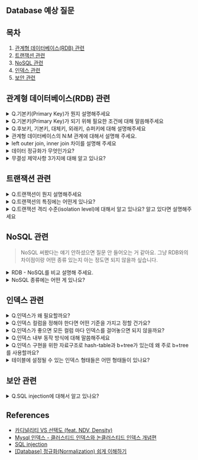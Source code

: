## Database 예상 질문

## 목차

1. [관계형 데이터베이스(RDB) 관련](#관계형-데이터베이스rdb-관련)
1. [트랜잭션 관련](#트랜잭션-관련)
1. [NoSQL 관련](#nosql-관련)
1. [인덱스 관련](#인덱스-관련)
1. [보안 관련](#보안-관련)

## 관계형 데이터베이스(RDB) 관련

<details>
<summary>Q.기본키(Primary Key)가 뭔지 설명해주세요</summary>

candidate key 중 선택한 main key로써, 각 row를 unique하게 구분하는 column(또는 column의 집합)을 말합니다. 그래서 기본키는 Null 값을 가질 수 없고, 중복된 값을 가질 수 없습니다. 기본키는 table당 1개만 지정해야합니다.
</details>

<details>
<summary>Q.기본키(Primary Key)가 되기 위해 필요한 조건에 대해 말씀해주세요</summary>

유일성, 최소성을 만족해야 하며 기본키가 되는 컬럼은 NULL이 되면 안 됩니다.
1. 유일성은 테이블 내 하나의 튜플을 유일하게 식별할 수 있는 속성을 의미합니다.
2. 최소성은 유일성을 만족하는 속성의 집합 중 속성(원소)가 하나만 사라져도 튜플을 유일하게 식별할 수 없음을 의미합니다.
</details>

<details>
<summary>Q.후보키, 기본키, 대체키, 외래키, 슈퍼키에 대해 설명해주세요</summary>

1. 후보키: 유일성, 최소성을 만족하는 속성의 집합입니다.
2. 기본키: 후보키 중 테이블 내 튜플을 식별할 수 있도록 선택된 키 입니다.
3. 대체키: 기본키를 제외한 나머지 후보키를 의미합니다.
4. 외래키: 참조하는 테이블의 기본키로, 각 테이블끼리 관계를 맺어줄 때 사용합니다.
5. 슈퍼키: 유일성만 만족하는 속성의 집합으로 최소성은 만족하지 않습니다.
</details>

<details>
<summary>관계형 데이터베이스의 N:M 관계에 대해서 설명해 주세요.</summary>

관계형 데이터베이스에서 양쪽 entity 모두가 서로에게 1:N 관계를 갖는 구조를 말합니다. 그래서 실제로 구현할 때는 양쪽 테이블의 N:M 관계를 나타내는 중간 테이블을 정의하여 N:M 관계를 나타냅니다.
- 예시: 학생-수강과목 테이블의 관계. 한 명의 학생은 여러 개의 수강과목을 들을 수 있고, 하나의 수강과목은 여러 명의 학생이 선택할 수 있다. 그래서 학생-수강과목 관계를 나타내는 추가 테이블을 정의함으로써 N:M 관계를 나타낸다. (그냥 이 예시 기억하고 면접관한테 말하는 게 N:M 추상적으로 말하는 것보다 낫다고 생각)
  
</details>

<details>
<summary>left outer join, inner join 차이를 설명해 주세요</summary>
  
Join이란 두 개 이상의 테이블을 서로 연결하여 하나의 결과를 만들어 보여주는 것을 말합니다.
1. inner join(또는 join)은 두 테이블에 모두 있는 내용만 join되는 방식입니다. 
2. left outer join(또는 left join)은 왼쪽 table의 모든 행에 대해서 join을 진행합니다.
</details>

<details>
<summary>데이터 정규화가 무엇인가요?</summary>

> 정규화 목표: 테이블 간에 중복된 데이터를 허용하지 않는 것    
> 중복된 데이터를 허용하지 않음으로써 무결성(Integrity)를 유지할 수 있으며, DB의 저장 용량 역시 줄일 수 있음

관계형 데이터 베이스 설계에서 중복을 최소화하게 데이터를 구조화 하는 프로세스를 정규화라고 합니다.
- 1NF(Normal Form), 2NF, 3NF, BCNF, 4NF, 5NF, 6NF가 있으며 보통 3NF가 되면 '정규화 되었다'라고 합니다.
1. 제1 정규화란 테이블의 컬럼이 원자값(Atomic Value, 하나의 값)을 갖도록 테이블을 분해하는 것입니다.
2. 제2 정규화란 제1 정규화를 진행한 테이블에 대해 완전 함수 종속을 만족하도록 테이블을 분해하는 것입니다. (완전 함수 종속이라는 것은 기본키의 부분집합이 튜플의 결정자가 되어선 안된다는 것을 의미합니다)
3. 제3 정규화란 제2 정규화를 진행한 테이블에 대해 이행적 종속을 없애도록 테이블을 분해하는 것입니다. (이행적 종속이라는 것은 A -> B, B -> C가 성립할 때 A -> C가 성립되는 것을 의미합니다)
4. BCNF 정규화란 제3 정규화를 진행한 테이블에 대해 모든 결정자가 후보키가 되도록 테이블을 분해하는 것이다. 
</details>

<details>
<summary>무결성 제약사항 3가지에 대해 알고 있나요?</summary>

도메인 무결성, 개체(Entity) 무결성, 참조(References) 무결성이 있습니다.  
1. 도메인 무결성: 테이블에 주어진 속성으로 입력되는 값은 해당 도메인에 속하는 값이어야 합니다. (ex. 'M','W'만 입력하도록 했는데, 'X' 같은 데이터가 있는 경우)
2. 개체 무결성: 하나의 릴레이션에서는 중복된 튜플이 있어서는 안 된다는 뜻입니다.
3. 참조 무결성: 기본키와 참조 키의 간의 관계가 항상 유지되도록 보장하는 것을 말합니다. 참조 키에 존재하는 값은 참조 테이블에 실제로 존재하는 값이어야하고 두 값은 같아야 합니다.
</details>

## 트랜잭션 관련

<details>
<summary>Q.트랜잭션이 뭔지 설명해주세요</summary>

transaction는 데이터베이스 내에서 수행되는 작업의 최소 단위로, 데이터베이스의 무결성을 유지하며 DB의 상태를 변화시키는 기능을 수행합니다. transaction은 하나 이상의 query를 포함해야 하고, ACID라고 칭해지는 원자성, 일관성, 고립성, 지속성의 4가지 규칙을 만족해야합니다. 
</details>

<details>
<summary>Q.트랜잭션의 특징에는 어떤게 있나요?</summary>

트랜잭션은 ACID라는 4가지 특징이 있습니다.
1. 원자성은 transaction에 포함된 작업은 전부 수행되거나 아니면 전부 수행되지 말아야 한다는 뜻입니다.
2. 일관성은 트랜잭션 실행을 성공적으로 완료하면 언제나 일관성 있는 데이터베이스 상태로 유지하는 것을 의미합니다. 일관성 있다는 것은 트랜잭션의 결과로 데이터 제약조건에 위배되는 상태가 되지 않는 것을 말합니다.  
3. 고립성은 각 transaction 작업중에 다른 transaction이 끼어들지 못하도록 보장하는 것을 의미합니다. 그래서 동시에 수행되는 transaction이 동일한 data를 가지고 충돌하지 않도록 제어해줘야 합니다. 이를 동시성제어(concurrency control) 라고합니다.
4. 지속성은 성공적으로 수행된 transaction은 데이터베이스에 영원히 반영되어야 함을 의미합니다. transaction이 완료되어 저장이 된 데이터베이스는 저장 후에 생기는 정전, 장애, 오류 등에 영향을 받지 않아야 합니다.
</details>

<details>
<summary>Q.트랜잭션 격리 수준(isolation level)에 대해서 알고 있나요? 알고 있다면 설명해주세요</summary>

트랜 잭션 격리수준은 멀티-트랜잭션 환경에서 발생할 수 있는 이상현상에 대해 고립 수준을 정해서 동시성을 제어하는 방법이며 4가지가 있습니다.
1. read-uncommitted: 다른 트랜잭션이 커밋하지 않은 데이터에 대해서도 조회할 수 있는 고립수준으로. dirty-read 문제가 발생합니다.
2. read-committed: 다른 트랜잭션이 커밋한 데이터에 대해서만 조회할 수 있는 고립수준으로 dirty-read 문제는 발생하지 않지만 unrepeatable-read 문제가 발생합니다.
3. repeatable-read: 현재 트랜잭션이 시작하기 이전에 커밋된 데이터에 대해서만 조회할 수 있는 고립수준으로 unrepeatable-read 문제는 발생하지 않지만 phantom-read 문제가 발생합니다.
4. serializable: 가장 높은 고립수준으로 3가지 이상현상이 모두 발생하지 않지만 동시성이 가장 떨어지는 고립수준입니다.
</details>

## NoSQL 관련

> NoSQL 써봤다는 얘기 안하셨으면 질문 안 들어오는 거 같아요. 그냥 RDB와의 차이점이랑 어떤 종류 있는지 아는 정도면 되지 않을까 싶습니다. 

<details>
<summary>RDB - NoSQL를 비교 설명해 주세요.</summary>

1. 관계형 데이터베이스는 사전에 엄격하게 정의된 DB schema를 요구하는 table기반 데이터 구조를 갖습니다.
2. NoSQL은 table 형식이 아닌 비정형 데이터를 저장할 수 있도록 지원합니다.
3. RDB는 엄격한 schema로 인해 데이터 중복이 없기 때문에 데이터 update가 많을 때 유리합니다.
4. NoSQL의 경우 데이터 중복으로 인해 데이터 update 시 모든 컬렉션에서 수정이 필요하기 때문에 update가 적고 조회가 많을 때 유리합니다.

![스크린샷 2022-10-23 오후 3 57 50](https://user-images.githubusercontent.com/75410527/197378623-001c75aa-4a33-4b52-aa90-668c6418b2e3.png)
</details>

<details>
<summary>NoSQL 종류에는 어떤 게 있나요?</summary> 
  
1. Key-value 형태로 데이터를 저장합니다. 조회 속도가 빨라 캐시 DB 용도나 세션 저장용으로 사용합니다.
2. Document 형태로 데이터를 저장합니다. 문서란 JSON, XML과 같은 형식을 말합니다. 서로 다른 필드를 가질 수 있어서 유연하게 대용량 데이터를 읽고 쓰는데 용이합니다.
3. Wide Column DB 형태로 저장합니다. Column이 모든 Row에 대해 항상 동일하지 않고, 여러 데이터 베이스 노드에 분산될 수 있는 대규모 데이터 셋이 필요할 때 사용하는 좋습니다. (ex. Log, 주식 거래 데이터나 기온 모니터링 데이터 등 시계열 데이터 저장)
4. Graph DB 형태로 저장합니다. 데이터 간의 관계가 탐색의 키일 경우(연관 데이터 추천 및 SNS 친구의 친구 질의)에 사용하면 적합한 DB입니다.
</details>

## 인덱스 관련

<details>
<summary>Q.인덱스가 왜 필요할까요?</summary>

인덱스가 필요한 이유는 조회 성능 향상을 위해서입니다. 인덱스를 사용하면 테이블에서 데이터 조회 시 full-scan이 아니라 range-scan을 할 수 있기 때문에 조회 성능 향상을 위해 사용합니다.
</details>

<details>
<summary>Q.인덱스 컬럼을 정해야 한다면 어떤 기준을 가지고 정할 건가요?</summary>

index는 where 절에서 자주 조회되고, 수정 빈도가 낮으며, 카디널리티는 높고, 선택도가 낮은 column을 선택해서 설정하는 것이 가장 좋습니다.

![스크린샷 2022-10-23 오후 4 14 18](https://user-images.githubusercontent.com/75410527/197379219-94eee6b7-4e63-4d3f-bb78-016fd7eda466.png)
</details>

<details>
<summary>Q.인덱스가 좋으면 모든 컬럼 마다 인덱스를 걸어놓으면 되지 않을까요?</summary>

그렇지 않습니다. index는 SELECT WHERE절에 대해서만 성능향상을 해줍니다. 이외에 데이터를 수정하게 되면 모든 index를 업데이트(+정렬)해야 하기 때문에 오히려 성능저하를 초래합니다. 또한 index를 생성할 때마다 저장공간도 차지하기 때문에 무분별하게 생성해서는 안됩니다.
</details>

<details>
<summary>Q.인덱스 내부 동작 방식에 대해 말씀해주세요</summary>

인덱스를 선언하면, 테이블로부터 파생되는 인덱스 테이블이 만들어집니다.
1. 인덱스 컬럼 기준으로 테이블이 key-value 형태로 정렬되어 저장됩니다.
2. 그리고 테이블에 인덱스 컬럼에 대한 조회 조건(ex. WHERE문)이 포함된 쿼리가 나갈 때
3. 인덱스 테이블에 저장된 key-value 값을 참조해서 테이블에 있는 결과 row 값을 반환해옵니다.
</details>

<details>
<summary>Q.인덱스 구현을 위한 자료구조로 hash-table과 b+tree가 있는데 왜 주로 b+tree를 사용할까요?</summary>

데이터베이스에서는 범위 조건으로 조회하는 경우도 많기 때문에 b+tree를 사용합니다.
1. 해시테이블의 경우 해시함수를 적용하게 되면 데이터간의 정렬 정보가 사라지게 됩니다. 그러므로 범위 조건 검색 시 시간이 더 오래걸립니다.
2. 반면에 b+tree의 경우 내부적으로 자료들이 정렬되어 있으므로 범위 조건 쿼리 시 더 빠르게 검색을 할 수 있습니다.
</details>

<details>
<summary>테이블에 설정될 수 있는 인덱스 형태들은 어떤 형태들이 있나요?</summary>

클러스터드 인덱스(Clustered Index)와 넌클러스터드 인덱스(Nonclustered Index)가 있습니다. 
1. 클러스터드 인덱스는 인덱스의 순서대로 실제 레코드가 위치하는 형태(지정한 컬럼에 대해 자동 정렬)로 테이블당 1개를 만들 수 있습니다.
2. 넌클러스터드 인덱스는 하나의 테이블에 대해 서로 다른 클러스터드 인덱스 사용이 불가능해 나온 개념으로, 물리적으로 데이터를 정렬하지 않는 대신 해당 테이블엔 인덱스(KEY)가 순차적으로 정렬되어 있고, 해당 KEY에 대한 VALUE로 PK(클러스티드 인덱스) 정보로 인덱스를 구성합니다. 

> 그래서 넌클러스터드 인덱스 탐색은 루트 노드에서부터 시작해서 Secondary Index를 통해 알아낸 Primary Key로 한번 인덱스 탐색이 이루어집니다.(MySQL InnoDB의 경우)
  
![스크린샷 2022-10-23 오후 4 38 19](https://user-images.githubusercontent.com/75410527/197380235-242bc8fe-6809-4769-8864-9318991dd940.png)

</details>

## 보안 관련

<details>
<summary>Q.SQL injection에 대해서 알고 있나요?</summary>

SQL injection은 악의적인 SQL문을 실행해서 DB를 비정상적으로 조작하는 공격방식입니다.
SQL injection을 방지할 수 있는 방법으로는 3가지가 있습니다.
1. 입력값 검증하기: 쿼리 관련 예약어나 단어가 들어오면 해당 요청 무시
2. 최소의 권한으로 DB 운영: DB 테이블 삭제 및 테이블 DROP 방지
3. 신뢰할 수 있는 네트워크에서만 접근할 수 있도록 하기
  
![c9f0d02cb20c312251aa14650d0cfdabb3a32e483b2526e78b1eb2c39f2b83a1da07371f351aef835a48bcd4a0c8235064d11747d19ecef994e2cf74c1415bc1ceca7c78a1b982aecc3df7aa83a6f6c3ffa162b96f028d1342b702404915da66](https://user-images.githubusercontent.com/75410527/197380573-106b48c3-4293-425c-89dd-4cfb8fa93d98.png)
</details>

## References

- [카디널리티 VS 선택도 (feat. NDV, Density)](https://velog.io/@jduck1024/%EC%B9%B4%EB%94%94%EB%84%90%EB%A6%AC%ED%8B%B0-VS-%EC%84%A0%ED%83%9D%EB%8F%84-feat.-NDV-Density#3-%EC%84%A0%ED%83%9D%EB%8F%84selectivity)
- [Mysql 인덱스 - 클러스티드 인덱스와 논클러스티드 인덱스 개념편](https://sihyung92.oopy.io/database/mysql-index#0164dcd4-3836-4d9d-b5e4-ec04efb220bc)
- [SQL injection](https://namu.wiki/w/SQL%20injection)
- [[Database] 정규화(Normalization) 쉽게 이해하기](https://mangkyu.tistory.com/110)
